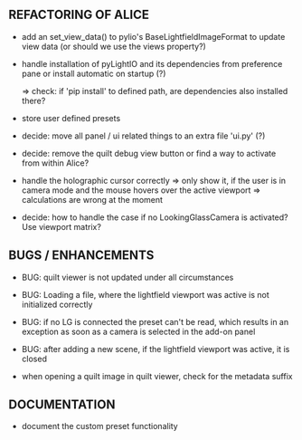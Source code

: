## REFACTORING OF ALICE
- add an set_view_data() to pylio's BaseLightfieldImageFormat to update view data
  (or should we use the views property?)

- handle installation of pyLightIO and its dependencies from preference pane or
  install automatic on startup (?)

  => check: if 'pip install' to defined path, are dependencies also installed there?

- store user defined presets

- decide: move all panel / ui related things to an extra file 'ui.py' (?)

- decide: remove the quilt debug view button or find a way to activate from within Alice?

- handle the holographic cursor correctly
  => only show it, if the user is in camera mode and the mouse hovers over the active viewport
  => calculations are wrong at the moment

- decide: how to handle the case if no LookingGlassCamera is activated? Use viewport matrix?



## BUGS / ENHANCEMENTS

- BUG: quilt viewer is not updated under all circumstances

- BUG: Loading a file, where the lightfield viewport was active is not initialized correctly

- BUG: if no LG is connected the preset can't be read, which results in an exception
  as soon as a camera is selected in the add-on panel

- BUG: after adding a new scene, if the lightfield viewport was active, it is closed

- when opening a quilt image in quilt viewer, check for the metadata suffix



## DOCUMENTATION

- document the custom preset functionality

